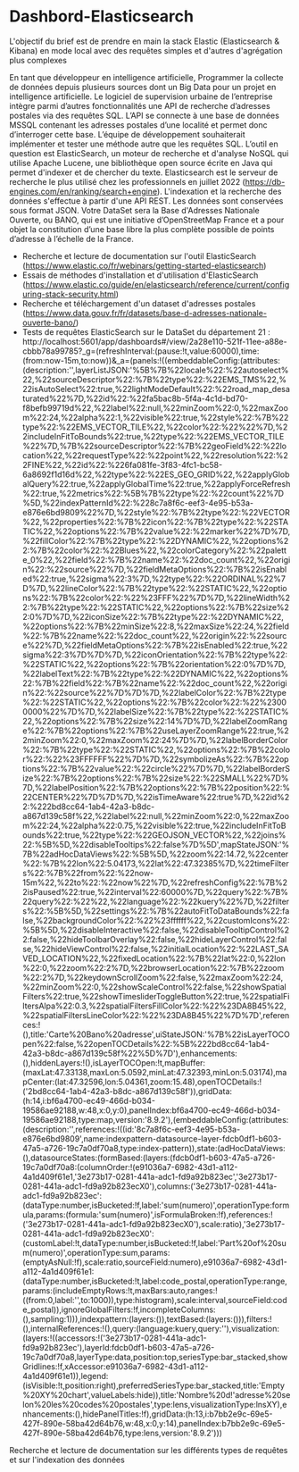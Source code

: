 # Dashbord-Elasticsearch
L'objectif du brief est de prendre en main la stack Elastic (Elasticsearch & Kibana) en mode local avec des requêtes simples et d'autres d'agrégation plus complexes

En tant que développeur en intelligence artificielle, Programmer la collecte de données depuis plusieurs sources dont un Big Data pour un projet en intelligence artificielle.
Le logiciel de supervision urbaine de l’entreprise intègre parmi d’autres fonctionnalités une API de recherche d’adresses postales via des requêtes SQL. L’API se connecte à une base de données MSSQL contenant les adresses postales d’une localité et permet donc d’interroger cette base. L’équipe de développement souhaiterait implémenter et tester une méthode autre que les requêtes SQL. L’outil en question est ElasticSearch, un moteur de recherche et d'analyse NoSQL qui utilise Apache Lucene, une bibliothèque open source écrite en Java qui permet d'indexer et de chercher du texte. Elasticsearch est le serveur de recherche le plus utilisé chez les professionnels en juillet 2022 (https://db-engines.com/en/ranking/search+engine). L'indexation et la recherche des données s'effectue à partir d'une API REST. Les données sont conservées sous format JSON.
Votre DataSet sera la Base d'Adresses Nationale Ouverte, ou BANO, qui est une initiative d’OpenStreetMap France et a pour objet la constitution d’une base libre la plus complète possible de points d’adresse à l’échelle de la France.

- Recherche et lecture de documentation sur l'outil ElasticSearch (https://www.elastic.co/fr/webinars/getting-started-elasticsearch)
- Essais de méthodes d'installation et d'utilisation d'ElasticSearch (https://www.elastic.co/guide/en/elasticsearch/reference/current/configuring-stack-security.html)
- Recherche et téléchargement d'un dataset d'adresses postales (https://www.data.gouv.fr/fr/datasets/base-d-adresses-nationale-ouverte-bano/)
- Tests de requêtes ElasticSearch sur le DataSet du département 21 :
http://localhost:5601/app/dashboards#/view/2a28e110-521f-11ee-a88e-cbbb78a99785?_g=(refreshInterval:(pause:!t,value:60000),time:(from:now-15m,to:now))&_a=(panels:!((embeddableConfig:(attributes:(description:'',layerListJSON:'%5B%7B%22locale%22:%22autoselect%22,%22sourceDescriptor%22:%7B%22type%22:%22EMS_TMS%22,%22isAutoSelect%22:true,%22lightModeDefault%22:%22road_map_desaturated%22%7D,%22id%22:%22fa5bac8b-5f4a-4c1d-bd70-f8befb99719d%22,%22label%22:null,%22minZoom%22:0,%22maxZoom%22:24,%22alpha%22:1,%22visible%22:true,%22style%22:%7B%22type%22:%22EMS_VECTOR_TILE%22,%22color%22:%22%22%7D,%22includeInFitToBounds%22:true,%22type%22:%22EMS_VECTOR_TILE%22%7D,%7B%22sourceDescriptor%22:%7B%22geoField%22:%22location%22,%22requestType%22:%22point%22,%22resolution%22:%22FINE%22,%22id%22:%226fa081fe-3f83-4fc1-bc58-6a8692f1d16d%22,%22type%22:%22ES_GEO_GRID%22,%22applyGlobalQuery%22:true,%22applyGlobalTime%22:true,%22applyForceRefresh%22:true,%22metrics%22:%5B%7B%22type%22:%22count%22%7D%5D,%22indexPatternId%22:%228c7a8f6c-eef3-4e95-b53a-e876e6bd9809%22%7D,%22style%22:%7B%22type%22:%22VECTOR%22,%22properties%22:%7B%22icon%22:%7B%22type%22:%22STATIC%22,%22options%22:%7B%22value%22:%22marker%22%7D%7D,%22fillColor%22:%7B%22type%22:%22DYNAMIC%22,%22options%22:%7B%22color%22:%22Blues%22,%22colorCategory%22:%22palette_0%22,%22field%22:%7B%22name%22:%22doc_count%22,%22origin%22:%22source%22%7D,%22fieldMetaOptions%22:%7B%22isEnabled%22:true,%22sigma%22:3%7D,%22type%22:%22ORDINAL%22%7D%7D,%22lineColor%22:%7B%22type%22:%22STATIC%22,%22options%22:%7B%22color%22:%22%23FFF%22%7D%7D,%22lineWidth%22:%7B%22type%22:%22STATIC%22,%22options%22:%7B%22size%22:0%7D%7D,%22iconSize%22:%7B%22type%22:%22DYNAMIC%22,%22options%22:%7B%22minSize%22:8,%22maxSize%22:24,%22field%22:%7B%22name%22:%22doc_count%22,%22origin%22:%22source%22%7D,%22fieldMetaOptions%22:%7B%22isEnabled%22:true,%22sigma%22:3%7D%7D%7D,%22iconOrientation%22:%7B%22type%22:%22STATIC%22,%22options%22:%7B%22orientation%22:0%7D%7D,%22labelText%22:%7B%22type%22:%22DYNAMIC%22,%22options%22:%7B%22field%22:%7B%22name%22:%22doc_count%22,%22origin%22:%22source%22%7D%7D%7D,%22labelColor%22:%7B%22type%22:%22STATIC%22,%22options%22:%7B%22color%22:%22%23000000%22%7D%7D,%22labelSize%22:%7B%22type%22:%22STATIC%22,%22options%22:%7B%22size%22:14%7D%7D,%22labelZoomRange%22:%7B%22options%22:%7B%22useLayerZoomRange%22:true,%22minZoom%22:0,%22maxZoom%22:24%7D%7D,%22labelBorderColor%22:%7B%22type%22:%22STATIC%22,%22options%22:%7B%22color%22:%22%23FFFFFF%22%7D%7D,%22symbolizeAs%22:%7B%22options%22:%7B%22value%22:%22circle%22%7D%7D,%22labelBorderSize%22:%7B%22options%22:%7B%22size%22:%22SMALL%22%7D%7D,%22labelPosition%22:%7B%22options%22:%7B%22position%22:%22CENTER%22%7D%7D%7D,%22isTimeAware%22:true%7D,%22id%22:%222bd8cc64-1ab4-42a3-b8dc-a867d139c58f%22,%22label%22:null,%22minZoom%22:0,%22maxZoom%22:24,%22alpha%22:0.75,%22visible%22:true,%22includeInFitToBounds%22:true,%22type%22:%22GEOJSON_VECTOR%22,%22joins%22:%5B%5D,%22disableTooltips%22:false%7D%5D',mapStateJSON:'%7B%22adHocDataViews%22:%5B%5D,%22zoom%22:14.72,%22center%22:%7B%22lon%22:5.04173,%22lat%22:47.32385%7D,%22timeFilters%22:%7B%22from%22:%22now-15m%22,%22to%22:%22now%22%7D,%22refreshConfig%22:%7B%22isPaused%22:true,%22interval%22:60000%7D,%22query%22:%7B%22query%22:%22%22,%22language%22:%22kuery%22%7D,%22filters%22:%5B%5D,%22settings%22:%7B%22autoFitToDataBounds%22:false,%22backgroundColor%22:%22%23ffffff%22,%22customIcons%22:%5B%5D,%22disableInteractive%22:false,%22disableTooltipControl%22:false,%22hideToolbarOverlay%22:false,%22hideLayerControl%22:false,%22hideViewControl%22:false,%22initialLocation%22:%22LAST_SAVED_LOCATION%22,%22fixedLocation%22:%7B%22lat%22:0,%22lon%22:0,%22zoom%22:2%7D,%22browserLocation%22:%7B%22zoom%22:2%7D,%22keydownScrollZoom%22:false,%22maxZoom%22:24,%22minZoom%22:0,%22showScaleControl%22:false,%22showSpatialFilters%22:true,%22showTimesliderToggleButton%22:true,%22spatialFiltersAlpa%22:0.3,%22spatialFiltersFillColor%22:%22%23DA8B45%22,%22spatialFiltersLineColor%22:%22%23DA8B45%22%7D%7D',references:!(),title:'Carte%20Bano%20adresse',uiStateJSON:'%7B%22isLayerTOCOpen%22:false,%22openTOCDetails%22:%5B%222bd8cc64-1ab4-42a3-b8dc-a867d139c58f%22%5D%7D'),enhancements:(),hiddenLayers:!(),isLayerTOCOpen:!t,mapBuffer:(maxLat:47.33138,maxLon:5.0592,minLat:47.32393,minLon:5.03174),mapCenter:(lat:47.32596,lon:5.04361,zoom:15.48),openTOCDetails:!('2bd8cc64-1ab4-42a3-b8dc-a867d139c58f')),gridData:(h:14,i:bf6a4700-ec49-466d-b034-19586ae92188,w:48,x:0,y:0),panelIndex:bf6a4700-ec49-466d-b034-19586ae92188,type:map,version:'8.9.2'),(embeddableConfig:(attributes:(description:'',references:!((id:'8c7a8f6c-eef3-4e95-b53a-e876e6bd9809',name:indexpattern-datasource-layer-fdcb0df1-b603-47a5-a726-19c7a0df70a8,type:index-pattern)),state:(adHocDataViews:(),datasourceStates:(formBased:(layers:(fdcb0df1-b603-47a5-a726-19c7a0df70a8:(columnOrder:!(e91036a7-6982-43d1-a112-4a1d409f61e1,'3e273b17-0281-441a-adc1-fd9a92b823ec','3e273b17-0281-441a-adc1-fd9a92b823ecX0'),columns:('3e273b17-0281-441a-adc1-fd9a92b823ec':(dataType:number,isBucketed:!f,label:'sum(numero)',operationType:formula,params:(formula:'sum(numero)',isFormulaBroken:!f),references:!('3e273b17-0281-441a-adc1-fd9a92b823ecX0'),scale:ratio),'3e273b17-0281-441a-adc1-fd9a92b823ecX0':(customLabel:!t,dataType:number,isBucketed:!f,label:'Part%20of%20sum(numero)',operationType:sum,params:(emptyAsNull:!f),scale:ratio,sourceField:numero),e91036a7-6982-43d1-a112-4a1d409f61e1:(dataType:number,isBucketed:!t,label:code_postal,operationType:range,params:(includeEmptyRows:!t,maxBars:auto,ranges:!((from:0,label:'',to:1000)),type:histogram),scale:interval,sourceField:code_postal)),ignoreGlobalFilters:!f,incompleteColumns:(),sampling:1))),indexpattern:(layers:()),textBased:(layers:())),filters:!(),internalReferences:!(),query:(language:kuery,query:''),visualization:(layers:!((accessors:!('3e273b17-0281-441a-adc1-fd9a92b823ec'),layerId:fdcb0df1-b603-47a5-a726-19c7a0df70a8,layerType:data,position:top,seriesType:bar_stacked,showGridlines:!f,xAccessor:e91036a7-6982-43d1-a112-4a1d409f61e1)),legend:(isVisible:!t,position:right),preferredSeriesType:bar_stacked,title:'Empty%20XY%20chart',valueLabels:hide)),title:'Nombre%20d!'adresse%20selon%20les%20codes%20postales',type:lens,visualizationType:lnsXY),enhancements:(),hidePanelTitles:!f),gridData:(h:13,i:b7bb2e9c-69e5-427f-890e-58ba42d64b76,w:48,x:0,y:14),panelIndex:b7bb2e9c-69e5-427f-890e-58ba42d64b76,type:lens,version:'8.9.2')))

Recherche et lecture de documentation sur les différents types de requêtes et sur l'indexation des données
